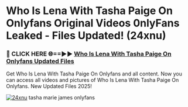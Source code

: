 # Who Is Lena With Tasha Paige On Onlyfans Original Videos 0nlyFans Leaked - Files Updated! (24xnu)

<h3>🔴 CLICK HERE 🌐==►► <a href="https://best4dudes.click/HH4t6V" rel="nofollow">Who Is Lena With Tasha Paige On Onlyfans Updated Files</a></h3>

Get Who Is Lena With Tasha Paige On Onlyfans and all content. Now you can access all videos and pictures of Who Is Lena With Tasha Paige On Onlyfans. New Updated Files 2025!

[![24xnu](https://github.com/user-attachments/assets/8c521d6e-e6e3-4a75-9320-d58ab9d79d5b)](https://best4dudes.click/HH4t6V)
tasha marie james onlyfans